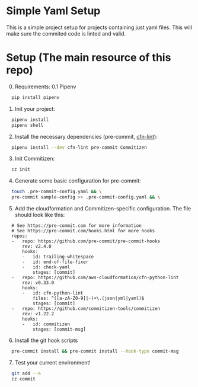 # Simple Yaml Setup

This is a simple project setup for projects containing just yaml files.
This will make sure the commited code is linted and valid.

# Setup (The main resource of this repo)

0. Requirements:
  0.1 Pipenv
  ```bash
    pip install pipenv
  ```

1. Init your project:
  ```bash
    pipenv install
    pipenv shell
  ```

2. Install the necessary dependencies (pre-commit, [cfn-lint](https://github.com/aws-cloudformation/cfn-python-lint)):
  ```bash
    pipenv install --dev cfn-lint pre-commit Commitizen
  ```

3. Init Commitizen:
  ```bash
    cz init
  ```

4. Generate some basic configuration for pre-commit:
  ```bash
    touch .pre-commit-config.yaml && \
    pre-commit sample-config >> .pre-commit-config.yaml && \
  ```

5. Add the cloudformation and Commitizen-specific configuration. The file should look like this:
  ```
    # See https://pre-commit.com for more information
    # See https://pre-commit.com/hooks.html for more hooks
    repos:
    -   repo: https://github.com/pre-commit/pre-commit-hooks
        rev: v2.4.0
        hooks:
        -   id: trailing-whitespace
        -   id: end-of-file-fixer
        -   id: check-yaml
            stages: [commit]
    -   repo: https://github.com/aws-cloudformation/cfn-python-lint
        rev: v0.33.0
        hooks:
        -   id: cfn-python-lint
            files: ^([a-zA-Z0-9]|-)+\.(json|yml|yaml)$
            stages: [commit]
    -   repo: https://github.com/commitizen-tools/commitizen
        rev: v1.22.2
        hooks:
        -   id: commitizen
            stages: [commit-msg]
  ```

6. Install the git hook scripts
  ```bash
    pre-commit install && pre-commit install --hook-type commit-msg
  ```

7. Test your current environment!
  ```bash
    git add --a
    cz commit
  ```
